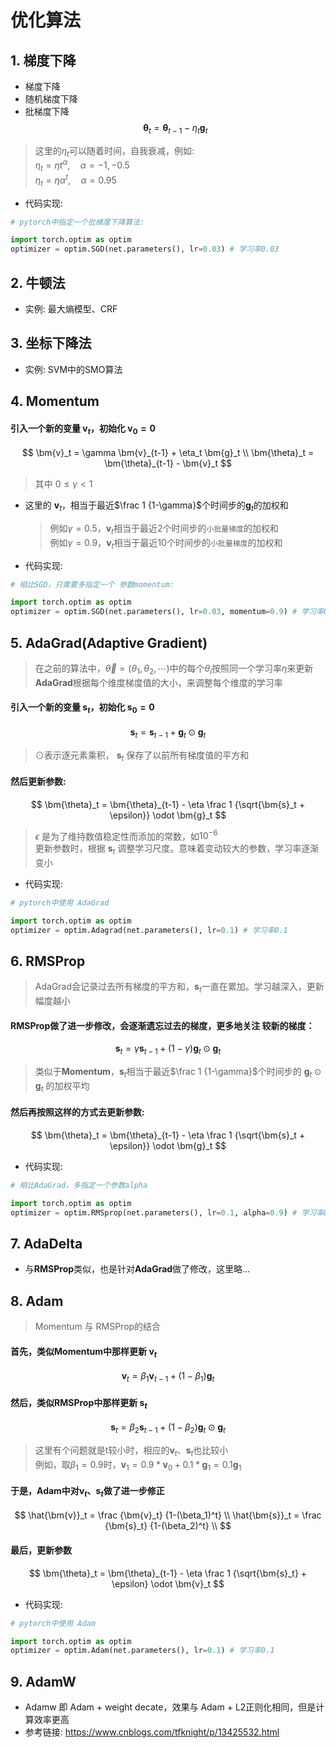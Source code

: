 # 优化算法


## 1. 梯度下降
- 梯度下降
- 随机梯度下降
- 批梯度下降
$$
    \bm{\theta}_t = \bm{\theta}_{t-1} - \eta_t \bm{g}_t
$$
> 这里的$\eta_t$可以随着时间，自我衰减，例如:  
> $\eta_t = \eta t^\alpha, \quad \alpha = -1, -0.5$  
> $\eta_t = \eta \alpha^t, \quad \alpha = 0.95$

- 代码实现:
```python
# pytorch中指定一个批梯度下降算法:

import torch.optim as optim
optimizer = optim.SGD(net.parameters(), lr=0.03) # 学习率0.03
```

## 2. 牛顿法
- 实例: 最大熵模型、CRF

## 3. 坐标下降法
- 实例: SVM中的SMO算法

## 4. Momentum
#### 引入一个新的变量 $\bm{v}_t$，初始化 $\bm{v}_0=0$
$$
    \bm{v}_t = \gamma \bm{v}_{t-1} + \eta_t \bm{g}_t \\
    \bm{\theta}_t = \bm{\theta}_{t-1} - \bm{v}_t
$$
> 其中 $0 \le \gamma < 1$  
- 这里的 $\bm{v}_t$，相当于最近$\frac 1 {1-\gamma}$个时间步的$\bm{g}_t$的加权和  
    > 例如$\gamma=0.5$，$\bm{v}_t$相当于最近2个时间步的`小批量梯度`的加权和  
    > 例如$\gamma=0.9$，$\bm{v}_t$相当于最近10个时间步的`小批量梯度`的加权和

- 代码实现:
```python
# 相比SGD，只需要多指定一个 参数momentum:

import torch.optim as optim
optimizer = optim.SGD(net.parameters(), lr=0.03, momentum=0.9) # 学习率0.03, gamma=0.9
```

## 5. AdaGrad(Adaptive Gradient)
> 在之前的算法中，$\vec{\theta} = (\theta_1,\theta_2,\cdots)$中的每个$\theta_i$按照同一个学习率$\eta$来更新  
> **AdaGrad**根据每个维度梯度值的大小，来调整每个维度的学习率

#### 引入一个新的变量 $\bm{s}_t$，初始化 $\bm{s}_0=0$
$$
    \bm{s}_t = \bm{s}_{t-1} + \bm{g}_t \odot \bm{g}_t
$$
> $\odot$表示逐元素乘积， $\bm{s}_t$ 保存了以前所有梯度值的平方和

#### 然后更新参数:  
$$
    \bm{\theta}_t = \bm{\theta}_{t-1} - \eta \frac 1 {\sqrt{\bm{s}_t + \epsilon}} \odot \bm{g}_t
$$
> $\epsilon$ 是为了维持数值稳定性而添加的常数，如$10^{-6}$  
> 更新参数时，根据 $\bm{s}_t$ 调整学习尺度。意味着变动较大的参数，学习率逐渐变小

- 代码实现:
```python
# pytorch中使用 AdaGrad

import torch.optim as optim
optimizer = optim.Adagrad(net.parameters(), lr=0.1) # 学习率0.1
```

## 6. RMSProp
> AdaGrad会记录过去所有梯度的平方和，$\bm{s}_t$一直在累加。学习越深入，更新幅度越小  
#### RMSProp做了进一步修改，会逐渐遗忘过去的梯度，更多地关注 较新的梯度：

$$
    \bm{s}_t = \gamma \bm{s}_{t-1} + (1-\gamma) \bm{g}_t \odot \bm{g}_t
$$
> 类似于**Momentum**，$\bm{s}_t$相当于最近$\frac 1 {1-\gamma}$个时间步的 $\bm{g}_t \odot \bm{g}_t$ 的加权平均

#### 然后再按照这样的方式去更新参数:  
$$
    \bm{\theta}_t = \bm{\theta}_{t-1} - \eta \frac 1 {\sqrt{\bm{s}_t + \epsilon}} \odot \bm{g}_t
$$

- 代码实现:
```python
# 相比AdaGrad，多指定一个参数alpha

import torch.optim as optim
optimizer = optim.RMSprop(net.parameters(), lr=0.1, alpha=0.9) # 学习率0.1, gamma=0.9
```

## 7. AdaDelta
- 与**RMSProp**类似，也是针对**AdaGrad**做了修改，这里略...

## 8. Adam
> Momentum 与 RMSProp的结合

#### 首先，类似Momentum中那样更新 $\bm{v}_t$
$$
    \bm{v}_t = \beta_1 \bm{v}_{t-1} + (1-\beta_1) \bm{g}_t 
$$

#### 然后，类似RMSProp中那样更新 $\bm{s}_t$
$$
    \bm{s}_t = \beta_2 \bm{s}_{t-1} + (1-\beta_2) \bm{g}_t \odot \bm{g}_t
$$

> 这里有个问题就是t较小时，相应的$\bm{v}_t、\bm{s}_t$也比较小  
> 例如，取$\beta_1=0.9$时，$\bm{v}_1 = 0.9 * \bm{v}_0 + 0.1 * \bm{g}_1 = 0.1 \bm{g}_1$

#### 于是，Adam中对$\bm{v}_t、\bm{s}_t$做了进一步修正
$$
    \hat{\bm{v}}_t = \frac {\bm{v}_t} {1-(\beta_1)^t} \\
    \hat{\bm{s}}_t = \frac {\bm{s}_t} {1-(\beta_2)^t} \\
$$

#### 最后，更新参数
$$
    \bm{\theta}_t = \bm{\theta}_{t-1} - \eta \frac 1 {\sqrt{\bm{s}_t} + \epsilon} \odot \bm{v}_t
$$

- 代码实现:
```python
# pytorch中使用 Adam

import torch.optim as optim
optimizer = optim.Adam(net.parameters(), lr=0.1) # 学习率0.1
```

## 9. AdamW
- Adamw 即 Adam + weight decate，效果与 Adam + L2正则化相同，但是计算效率更高
- 参考链接: https://www.cnblogs.com/tfknight/p/13425532.html